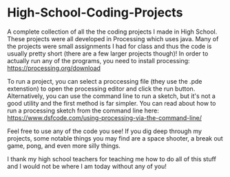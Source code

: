 # High-School-Coding-Projects
A complete collection of all the the coding projects I made in High School. These projects were all developed in Processing which uses java. Many of the projects were small assignments I had for class and thus the code is usually pretty short (there are a few larger projects though)! In order to actually run any of the programs, you need to install processing: https://processing.org/download

To run a project, you can select a proccessing file (they use the .pde extenstion) to open the processing editor and click the run button. 
Alternatively, you can use the command line to run a sketch, but it's not a good utility and the first method is far simpler. You can read about how to run a processing sketch from the command line here: https://www.dsfcode.com/using-processing-via-the-command-line/

Feel free to use any of the code you see! If you dig deep through my projects, some notable things you may find are a space shooter, a break out game, pong, and even more silly things.

I thank my high school teachers for teaching me how to do all of this stuff and I would not be where I am today without any of you!
